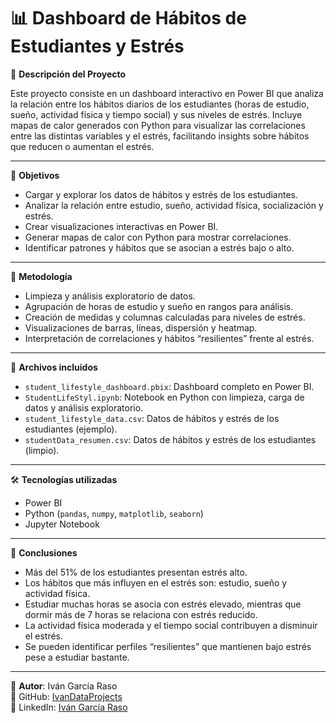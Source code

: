 # 📊 Dashboard de Hábitos de Estudiantes y Estrés

📌 **Descripción del Proyecto**

Este proyecto consiste en un dashboard interactivo en Power BI que analiza la relación entre los hábitos diarios de los estudiantes (horas de estudio, sueño, actividad física y tiempo social) y sus niveles de estrés. Incluye mapas de calor generados con Python para visualizar las correlaciones entre las distintas variables y el estrés, facilitando insights sobre hábitos que reducen o aumentan el estrés.

---

🎯 **Objetivos**

- Cargar y explorar los datos de hábitos y estrés de los estudiantes.
- Analizar la relación entre estudio, sueño, actividad física, socialización y estrés.
- Crear visualizaciones interactivas en Power BI.
- Generar mapas de calor con Python para mostrar correlaciones.
- Identificar patrones y hábitos que se asocian a estrés bajo o alto.

---

🧪 **Metodología**

- Limpieza y análisis exploratorio de datos.
- Agrupación de horas de estudio y sueño en rangos para análisis.
- Creación de medidas y columnas calculadas para niveles de estrés.
- Visualizaciones de barras, líneas, dispersión y heatmap.
- Interpretación de correlaciones y hábitos “resilientes” frente al estrés.

---

📁 **Archivos incluidos**

- `student_lifestyle_dashboard.pbix`: Dashboard completo en Power BI.
- `StudentLifeStyl.ipynb`: Notebook en Python con limpieza, carga de datos y análisis exploratorio.
- `student_lifestyle_data.csv`: Datos de hábitos y estrés de los estudiantes (ejemplo).
- `studentData_resumen.csv`: Datos de hábitos y estrés de los estudiantes (limpio).

---

🛠️ **Tecnologías utilizadas**

- Power BI
- Python (`pandas`, `numpy`, `matplotlib`, `seaborn`)
- Jupyter Notebook

---

📌 **Conclusiones**

- Más del 51% de los estudiantes presentan estrés alto.
- Los hábitos que más influyen en el estrés son: estudio, sueño y actividad física.
- Estudiar muchas horas se asocia con estrés elevado, mientras que dormir más de 7 horas se relaciona con estrés reducido.
- La actividad física moderada y el tiempo social contribuyen a disminuir el estrés.
- Se pueden identificar perfiles “resilientes” que mantienen bajo estrés pese a estudiar bastante.

---

🚀 **Autor**: Iván García Raso  
🔗 GitHub: [IvanDataProjects](https://github.com/IvanDataProjects)  
🔗 LinkedIn: [Iván García Raso](https://www.linkedin.com/in/ivangarciaraso/)
